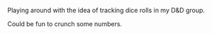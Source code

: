 Playing around with the idea of tracking dice rolls in my D&D group.

Could be fun to crunch some numbers.
